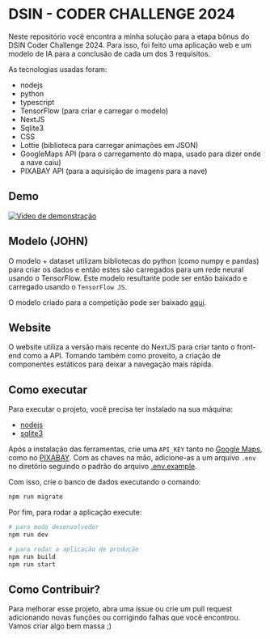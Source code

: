 # DSIN - CODER CHALLENGE 2024

Neste repositório você encontra a minha solução para a etapa bônus do DSIN Coder Challenge 2024.
Para isso, foi feito uma aplicação web e um modelo de IA para a conclusão de cada um dos 3 requisitos.

As tecnologias usadas foram:

- nodejs
- python
- typescript
- TensorFlow (para criar e carregar o modelo)
- NextJS
- Sqlite3
- CSS
- Lottie (biblioteca para carregar animações em JSON)
- GoogleMaps API (para o carregamento do mapa, usado para dizer onde a nave caiu)
- PIXABAY API (para a aquisição de imagens para a nave)

## Demo

[![Video de demonstração](https://img.youtube.com/vi/LGmVADPEUKk/0.jpg)](https://youtu.be/LGmVADPEUKk)


## Modelo (JOHN)

O modelo + dataset utilizam bibliotecas do python (como numpy e pandas) para criar os dados e então estes são carregados para um rede neural usando o TensorFlow. Este modelo resultante pode ser então baixado e carregado usando o `TensorFlow JS`.

O modelo criado para a competição pode ser baixado [aqui](https://github.com/Dpbm/dsin-coderchallenge-2024/releases/tag/v1.1).

## Website

O website utiliza a versão mais recente do NextJS para criar tanto o front-end como a API. Tomando também como proveito, a criação de componentes estáticos para deixar a navegação mais rápida.

## Como executar

Para executar o projeto, você precisa ter instalado na sua máquina:

- [nodejs](https://nodejs.org/en)
- [sqlite3](https://www.sqlite.org/download.html)

Após a instalação das ferramentas, crie uma `API_KEY` tanto no [Google Maps](https://developers.google.com/maps/documentation/javascript/get-api-key), como no [PIXABAY](https://pixabay.com/api/docs/). Com as chaves na mão, adicione-as a um arquivo `.env` no diretório seguindo o padrão do arquivo [.env.example](.env.example).

Com isso, crie o banco de dados executando o comando:

```bash
npm run migrate
```

Por fim, para rodar a aplicação execute:

```bash
# para modo desenvolvedor
npm run dev

# para rodar a aplicação de produção
npm run build
npm run start
```

## Como Contribuir?

Para melhorar esse projeto, abra uma issue ou crie um pull request adicionando novas funções ou corrigindo falhas que você encontrou. Vamos criar algo bem massa ;)
